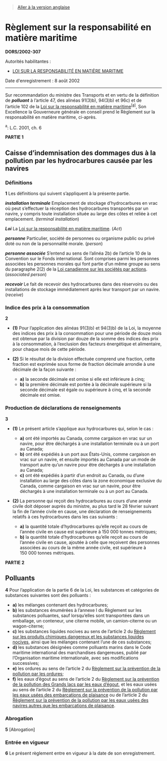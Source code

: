 > [Aller à la version anglaise](/en/Regulations/Statutory%20Orders%20and%20Regulations/2002/307.md)

# Règlement sur la responsabilité en matière maritime

**DORS/2002-307**

Autorités habilitantes : 
- [LOI SUR LA RESPONSABILITÉ EN MATIÈRE MARITIME](/fr/Lois/Lois%20du%20Canada/2001/ch.%206.md)

Date d'enregistrement : 8 août 2002

----------

Sur recommandation du ministre des Transports et en vertu de la définition de ***polluant*** à l’article 47, des alinéas 91(3)b), 94(3)b) et 96c) et de l’article 102 de la [Loi sur la responsabilité en matière maritime](/fr/Lois/Lois%20du%20Canada/2001/ch.%206.md)<sup><a href='#footnote1_f'>[a]</a></sup>, Son Excellence la Gouverneure générale en conseil prend le Règlement sur la responsabilité en matière maritime, ci-après.

<a name='footnote1_f'><sup>a</sup></a>: L.C. 2001, ch. 6<br />




**PARTIE 1** 
## Caisse d’indemnisation des dommages dus à la pollution par les hydrocarbures causée par les navires



### Définitions


**1** Les définitions qui suivent s’appliquent à la présente partie.

***installation terminale*** Emplacement de stockage d’hydrocarbures en vrac où peut s’effectuer la réception des hydrocarbures transportés par un navire, y compris toute installation située au large des côtes et reliée à cet emplacement. (*terminal installation*)

***Loi*** La [Loi sur la responsabilité en matière maritime](/fr/Lois/Lois%20du%20Canada/2001/ch.%206.md). (*Act*)

***personne*** Particulier, société de personnes ou organisme public ou privé doté ou non de la personnalité morale. (*person*)

***personne associée*** S’entend au sens de l’alinéa 2b) de l’article 10 de la Convention sur le Fonds international. Sont comprises parmi les personnes associées les personnes morales qui font partie d’un même groupe au sens du paragraphe 2(2) de la [Loi canadienne sur les sociétés par actions](/fr/Lois/Lois%20révisées%20du%20Canada/C/C-44.md). (*associated person*)

***recevoir*** Le fait de recevoir des hydrocarbures dans des réservoirs ou des installations de stockage immédiatement après leur transport par un navire. (*receive*)




### Indice des prix à la consommation


**2** 

- **(1)** Pour l’application des alinéas 91(3)b) et 94(3)b) de la Loi, la moyenne des indices des prix à la consommation pour une période de douze mois est obtenue par la division par douze de la somme des indices des prix à la consommation, à l’exclusion des facteurs énergétique et alimentaire, pour chaque mois de cette période.

- **(2)** Si le résultat de la division effectuée comprend une fraction, cette fraction est exprimée sous forme de fraction décimale arrondie à une décimale de la façon suivante :
	- **a)** la seconde décimale est omise si elle est inférieure à cinq;
	- **b)** la première décimale est portée à la décimale supérieure si la seconde décimale est égale ou supérieure à cinq, et la seconde décimale est omise.




### Production de déclarations de renseignements


**3** 

- **(1)** Le présent article s’applique aux hydrocarbures qui, selon le cas :
	- **a)** ont été importés au Canada, comme cargaison en vrac sur un navire, pour être déchargés à une installation terminale ou à un port au Canada;
	- **b)** ont été expédiés à un port aux États-Unis, comme cargaison en vrac sur un navire, et ensuite importés au Canada par un mode de transport autre qu’un navire pour être déchargés à une installation au Canada;
	- **c)** ont été expédiés à partir d’un endroit au Canada, ou d’une installation au large des côtes dans la zone économique exclusive du Canada, comme cargaison en vrac sur un navire, pour être déchargés à une installation terminale ou à un port au Canada.

- **(2)** La personne qui reçoit des hydrocarbures au cours d’une année civile doit déposer auprès du ministre, au plus tard le 28 février suivant la fin de l’année civile en cause, une déclaration de renseignements relatifs à ces hydrocarbures dans les cas suivants :
	- **a)** la quantité totale d’hydrocarbures qu’elle reçoit au cours de l’année civile en cause est supérieure à 150 000 tonnes métriques;
	- **b)** la quantité totale d’hydrocarbures qu’elle reçoit au cours de l’année civile en cause, ajoutée à celle que reçoivent des personnes associées au cours de la même année civile, est supérieure à 150 000 tonnes métriques.




**PARTIE 2** 
## Polluants


**4** Pour l’application de la partie 6 de la Loi, les substances et catégories de substances suivantes sont des polluants :
- **a)** les mélanges contenant des hydrocarbures;
- **b)** les substances énumérées à l’annexe I du Règlement sur les substances polluantes, sauf lorsqu’elles sont transportées dans un emballage, un conteneur, une citerne mobile, un camion-citerne ou un wagon-citerne;
- **c)** les substances liquides nocives au sens de l’article 2 du [Règlement sur les produits chimiques dangereux et les substances liquides nocives](/fr/Règlements/Décrets,%20ordonnances%20et%20règlements%20statutaires/93/4.md), ainsi que les mélanges contenant l’une de ces substances;
- **d)** les substances désignées comme polluants marins dans le Code maritime international des marchandises dangereuses, publié par l’Organisation maritime internationale, avec ses modifications successives;
- **e)** les ordures au sens de l’article 2 du [Règlement sur la prévention de la pollution par les ordures](/fr/Règlements/Codification%20des%20règlements%20du%20Canada/1401-1500/C.R.C.,%20ch.%201424.md);
- **f)** les eaux d’égout au sens de l’article 2 du [Règlement sur la prévention de la pollution des Grands lacs par les eaux d’égout](/fr/Règlements/Codification%20des%20règlements%20du%20Canada/1401-1500/C.R.C.,%20ch.%201429.md), et les eaux usées au sens de l’article 2 du [Règlement sur la prévention de la pollution par les eaux usées des embarcations de plaisance](/fr/Règlements/Décrets,%20ordonnances%20et%20règlements%20statutaires/91/661.md) ou de l’article 2 du [Règlement sur la prévention de la pollution par les eaux usées des navires autres que les embarcations de plaisance](/fr/Règlements/Décrets,%20ordonnances%20et%20règlements%20statutaires/91/659.md).




### Abrogation


**5** [Abrogation]




### Entrée en vigueur


**6** Le présent règlement entre en vigueur à la date de son enregistrement.


